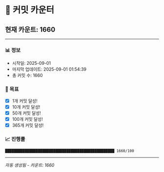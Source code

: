 # 🔢 커밋 카운터

## 현재 카운트: 1660

---

### 📊 정보
- 시작일: 2025-09-01
- 마지막 업데이트: 2025-09-01 01:54:39
- 총 커밋 수: 1660

### 🎯 목표
- [x] 1개 커밋 달성!
- [x] 10개 커밋 달성!
- [x] 50개 커밋 달성!
- [x] 100개 커밋 달성!
- [x] 365개 커밋 달성!

### 📈 진행률
```
██████████████████████████████████████████████████ 1660/100
```

---
*자동 생성됨 - 카운트: 1660*
